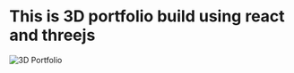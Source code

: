# This is 3D portfolio build using react and threejs
![3D Portfolio](https://i.ibb.co/BKLvGXz/3dfolio.png)
